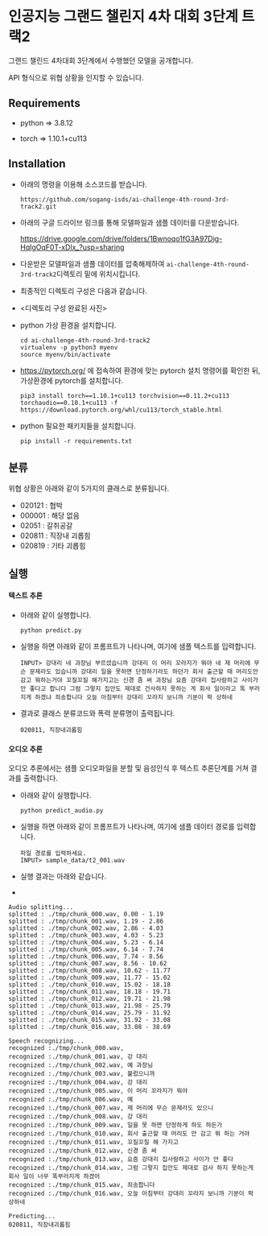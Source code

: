 # 인공지능 그랜드 챌린지 4차 대회 3단계 트랙2

그랜드 챌린드 4차대회 3단계에서 수행했던 모델을 공개합니다. 

API 형식으로 위협 상황을  인지할 수 있습니다. 



## Requirements 

- python => 3.8.12

- torch => 1.10.1+cu113

  

## Installation

- 아래의 명령을 이용해 소스코드를 받습니다.

  ```
  https://github.com/sogang-isds/ai-challenge-4th-round-3rd-track2.git
  ```

- 아래의 구글 드라이브 링크를 통해 모델파일과 샘플 데이터를 다운받습니다. 

  https://drive.google.com/drive/folders/1Bwnoqo1fG3A97Dig-HqlgOqF0T-xDlx_?usp=sharing

- 다운받은 모델파일과 샘플 데이터를 압축해제하여 `ai-challenge-4th-round-3rd-track2`디렉토리 밑에 위치시킵니다.

- 최종적인 디렉토리 구성은 다음과 같습니다. 

- <디렉토리 구성 완료된 사진>

- python 가상 환경을 설치합니다.

  ```
  cd ai-challenge-4th-round-3rd-track2
  virtualenv -p python3 myenv
  source myenv/bin/activate
  ```

- https://pytorch.org/ 에 접속하여 환경에 맞는 pytorch 설치 명령어를 확인한 뒤, 가상환경에 pytorch를 설치합니다.

  ```
  pip3 install torch==1.10.1+cu113 torchvision==0.11.2+cu113 torchaudio==0.10.1+cu113 -f https://download.pytorch.org/whl/cu113/torch_stable.html
  ```

- python 필요한 패키지들을 설치합니다. 

  ```
  pip install -r requirements.txt
  ```

  

## 분류 

위협 상황은 아래와 같이 5가지의 클래스로 분류됩니다. 

- 020121 : 협박
- 000001 : 해당 없음 
- 02051 : 갈취공갈
- 020811 : 직장내 괴롭힘
- 020819 : 기타 괴롭힘 



## 실행 



#### 텍스트 추론

- 아래와 같이 실행합니다.

  ```
  python predict.py
  ```



- 실행을 하면 아래와 같이 프롬프트가 나타나며, 여기에 샘플 텍스트를 입력합니다.

  ```
  INPUT> 강대리 네 과장님 부르셨습니까 강대리 이 머리 꼬라지가 뭐야 네 제 머리에 무슨 문제라도 있습니까 강대리 일을 못하면 단정하기라도 하던가 회사 출근할 때 머리도안감고 뭐하는거야 꼬질꼬질 해가지고는 신경 좀 써 과장님 요즘 강대리 집사람하고 사이가 안 좋다고 합니다 그럼 그렇지 집안도 제대로 건사하지 못하는 게 회사 일이라고 똑 부러지게 하겠냐 죄송합니다 오늘 아침부터 강대리 꼬라지 보니까 기분이 팍 상하네
  ```

  

- 결과로 클래스 분류코드와 폭력 분류명이 출력됩니다.

  ```
  020811, 직장내괴롭힘
  ```

  

#### 오디오 추론

오디오 추론에서는 샘플 오디오파일을 분할 및 음성인식 후 텍스트 추론단계를 거쳐 결과를 출력합니다. 

- 아래와 같이 실행합니다.

  ```
  python predict_audio.py
  ```

  

- 실행을 하면 아래와 같이 프롬프트가 나타나며, 여기에 샘플 데이터 경로를 입력합니다. 

  ```
  파일 경로를 입력하세요.
  INPUT> sample_data/t2_001.wav
  ```

  

- 실행 결과는 아래와 같습니다. 

- 

  ```
  Audio splitting...
  splitted : ./tmp/chunk_000.wav, 0.00 - 1.19
  splitted : ./tmp/chunk_001.wav, 1.19 - 2.86
  splitted : ./tmp/chunk_002.wav, 2.86 - 4.03
  splitted : ./tmp/chunk_003.wav, 4.03 - 5.23
  splitted : ./tmp/chunk_004.wav, 5.23 - 6.14
  splitted : ./tmp/chunk_005.wav, 6.14 - 7.74
  splitted : ./tmp/chunk_006.wav, 7.74 - 8.56
  splitted : ./tmp/chunk_007.wav, 8.56 - 10.62
  splitted : ./tmp/chunk_008.wav, 10.62 - 11.77
  splitted : ./tmp/chunk_009.wav, 11.77 - 15.02
  splitted : ./tmp/chunk_010.wav, 15.02 - 18.18
  splitted : ./tmp/chunk_011.wav, 18.18 - 19.71
  splitted : ./tmp/chunk_012.wav, 19.71 - 21.98
  splitted : ./tmp/chunk_013.wav, 21.98 - 25.79
  splitted : ./tmp/chunk_014.wav, 25.79 - 31.92
  splitted : ./tmp/chunk_015.wav, 31.92 - 33.08
  splitted : ./tmp/chunk_016.wav, 33.08 - 38.69
  
  Speech recognizing...
  recognized :./tmp/chunk_000.wav, 
  recognized :./tmp/chunk_001.wav, 강 대리
  recognized :./tmp/chunk_002.wav, 예 과장님
  recognized :./tmp/chunk_003.wav, 불렀으니까
  recognized :./tmp/chunk_004.wav, 강 대리
  recognized :./tmp/chunk_005.wav, 이 머리 꼬라지가 뭐야
  recognized :./tmp/chunk_006.wav, 예
  recognized :./tmp/chunk_007.wav, 제 머리에 무슨 문제라도 있으니
  recognized :./tmp/chunk_008.wav, 강 대리
  recognized :./tmp/chunk_009.wav, 일을 못 하면 단정하게 하도 하든가
  recognized :./tmp/chunk_010.wav, 회사 출근할 때 머리도 안 감고 뭐 하는 거야
  recognized :./tmp/chunk_011.wav, 꼬질꼬질 해 가지고
  recognized :./tmp/chunk_012.wav, 신경 좀 써
  recognized :./tmp/chunk_013.wav, 요즘 강대리 집사람하고 사이가 안 좋다
  recognized :./tmp/chunk_014.wav, 그럼 그렇지 집안도 제대로 검사 하지 못하는게 회사 일이 너무 똑부러지게 하겠어
  recognized :./tmp/chunk_015.wav, 죄송합니다
  recognized :./tmp/chunk_016.wav, 오늘 아침부터 강대리 꼬라지 보니까 기분이 팍 상하네
  
  Predicting...
  020811, 직장내괴롭힘
  ```

  











